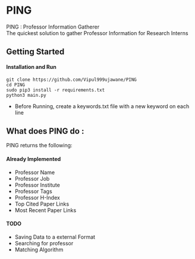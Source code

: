 # PING
PING : Professor Information Gatherer\
The quickest solution to gather Professor Information for Research Interns
## Getting Started
#### Installation and Run
```
git clone https://github.com/Vipul999ujawane/PING
cd PING
sudo pip3 install -r requirements.txt
python3 main.py
```
* Before Running, create a keywords.txt file with a new keyword on each line
## What does PING do :
PING returns the following:
#### Already Implemented
* Professor Name
* Professor Job
* Professor Institute
* Professor Tags
* Professor H-Index
* Top Cited Paper Links
* Most Recent Paper Links
#### TODO
* Saving Data to a external Format
* Searching for professor
* Matching Algorithm 